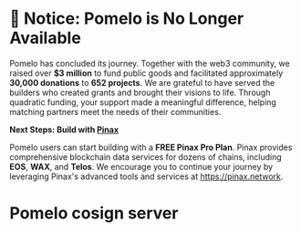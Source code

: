 # 🚧 Notice: Pomelo is No Longer Available

Pomelo has concluded its journey. Together with the web3 community, we raised over **$3 million** to fund public goods and facilitated approximately **30,000 donations** to **652 projects**. We are grateful to have served the builders who created grants and brought their visions to life. Through quadratic funding, your support made a meaningful difference, helping matching partners meet the needs of their communities.

**Next Steps: Build with [Pinax](https://pinax.network)**

Pomelo users can start building with a **FREE Pinax Pro Plan**. Pinax provides comprehensive blockchain data services for dozens of chains, including **EOS**, **WAX**, and **Telos**. We encourage you to continue your journey by leveraging Pinax's advanced tools and services at https://pinax.network.

# Pomelo cosign server
